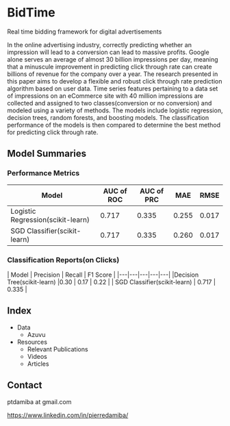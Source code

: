 # BidTime
Real time bidding framework for digital advertisements

In the online advertising industry, correctly predicting whether an impression will lead to a conversion can lead to massive profits. Google alone serves an average of almost 30 billion impressions per day, meaning that a minuscule improvement in predicting click through rate can create billions of revenue for the company over a year. The research presented in this paper aims to develop a flexible and robust click through rate prediction algorithm based on user data. Time series features pertaining to a data set of impressions on an eCommerce site with 40 million impressions are collected and assigned to two classes(conversion or no conversion) and modeled using a variety of methods. The models include logistic regression, decision trees, random forests, and boosting models. The classification performance of the models is then compared to determine the best method for predicting click through rate.


## Model Summaries
### Performance Metrics
| Model | AUC of ROC | AUC of PRC | MAE | RMSE |
|---|---|---|---|---|
| Logistic Regression(scikit-learn) | 0.717 | 0.335 | 0.255 |0.017  |
| SGD Classifier(scikit-learn) | 0.717 | 0.335 | 0.260 |0.017|

### Classification Reports(on Clicks)
| Model | Precision | Recall | F1 Score | 
|---|---|---|---|---|
|Decision Tree(scikit-learn)  |0.30 | 0.17 | 0.22 |
| SGD Classifier(scikit-learn) | 0.717 | 0.335 | 
## Index
* Data
  * Azuvu
* Resources
  * Relevant Publications
  * Videos
  * Articles

## Contact
ptdamiba at gmail.com

https://www.linkedin.com/in/pierredamiba/
